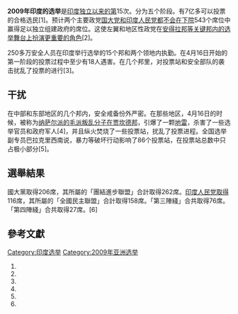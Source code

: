 **2009年印度的选举**是[印度独立以来的第](../Page/印度.md "wikilink")15次。分为五个阶段。有7亿多可以投票的合格选民\[1\]。预计两个主要政党[国大党和](https://zh.wikipedia.org/wiki/国大党 "wikilink")[印度人民党都不会在](../Page/印度人民党.md "wikilink")[下院](../Page/人民院_\(印度\).md "wikilink")543个席位中赢得足以独立组建政府的席位。这使左翼和地区性政党在[安得拉邦等关键邦内的选举舞台上扮演更重要的角色](../Page/安得拉邦.md "wikilink")\[2\]。

250多万安全人员在印度举行选举的15个邦和两个领地内执勤。在4月16日开始的第一阶段的投票过程中至少有18人遇害。在几个邦里，对投票站和安全部队的袭击扰乱了投票的进行\[3\]。

## 干扰

在中部和东部地区的几个邦内，安全戒备份外严密。在那些地区，4月16日的时候，被称为[纳萨尔派的毛派叛乱分子在](../Page/纳萨尔派.md "wikilink")[贾坎德邦](../Page/贾坎德邦.md "wikilink")，引爆了一颗[地雷](../Page/地雷.md "wikilink")，杀害了一些选举官员和政府军人\[4\]，并且纵火焚烧了一些投票站，扰乱了投票进程。全国选举副专员巴拉克里西南说，暴力等破坏行动影响了86个投票站，在投票站总数中只占极小部分\[5\]。

## 選舉結果

國大黨取得206席，其所屬的「團結進步聯盟」合計取得262席。[印度人民党取得](../Page/印度人民党.md "wikilink")116席，其所屬的「全國民主聯盟」合計取得158席。「第三陣綫」合共取得76席。「第四陣綫」合共取得27席。\[6\]

## 參考文獻

<div class="references-small">

<references />

</div>

[Category:印度选举](https://zh.wikipedia.org/wiki/Category:印度选举 "wikilink")
[Category:2009年亚洲选举](https://zh.wikipedia.org/wiki/Category:2009年亚洲选举 "wikilink")

1.

2.
3.
4.

5.
6.